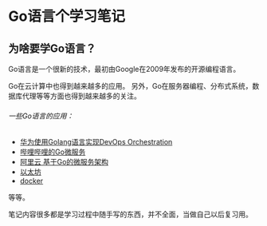 Go语言个学习笔记
==============================

为啥要学Go语言？
------------------------------

Go语言是一个很新的技术，最初由Google在2009年发布的开源编程语言。

Go在云计算中也得到越来越多的应用。
另外，Go在服务器编程、分布式系统，数据库代理等等方面也得到越来越多的关注。

###### 一些Go语言的应用： 
 - [华为使用Golang语言实现DevOps Orchestration][1]
 - [哔哩哔哩的Go微服务][2]
 - [阿里云 基于Go的微服务架构][3]
 - [以太坊][4]
 - [docker][5]

等等。


笔记内容很多都是学习过程中随手写的东西，并不全面，当做自己以后复习用。




[1]: https://www.youtube.com/watch?v=_aMuVfQCLfw&index=9&list=PLx_Mc4dJcQbl4qPWbVu86u6owZeiwsErR
[2]: https://i.ytimg.com/vi/wC-EIYJw4nk/hqdefault.jpg?sqp=-oaymwEXCPYBEIoBSFryq4qpAwkIARUAAIhCGAE=&rs=AOn4CLDVIu6bYJwSfPAFiPpo1Zr1NxEiTA 
[3]: https://www.youtube.com/watch?v=KGrWWFbnquU&index=4&list=PLx_Mc4dJcQbl4qPWbVu86u6owZeiwsErR
[4]: https://
[5]: https://
